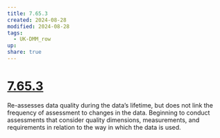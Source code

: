 ```yaml
---
title: 7.65.3
created: 2024-08-28
modified: 2024-08-28
tags:
  - UK-DMM_row
up: 
share: true
---
```

# [7.65.3](7.65.3.md)

Re-assesses data quality during the data’s lifetime, but does not link the frequency of assessment to changes in the data. Beginning to conduct assessments that consider quality dimensions, measurements, and requirements in relation to the way in which the data is used.
